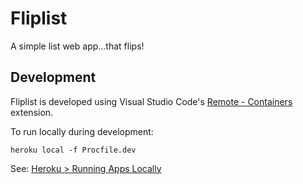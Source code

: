 # Fliplist
A simple list web app...that flips!

## Development
Fliplist is developed using Visual Studio Code's [Remote - Containers](https://code.visualstudio.com/docs/remote/containers) extension.

To run locally during development:
```
heroku local -f Procfile.dev
```
See: [Heroku > Running Apps Locally](https://devcenter.heroku.com/articles/heroku-local)
